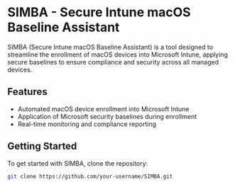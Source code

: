 # SIMBA - Secure Intune macOS Baseline Assistant

SIMBA (Secure Intune macOS Baseline Assistant) is a tool designed to streamline the enrollment of macOS devices into Microsoft Intune, applying secure baselines to ensure compliance and security across all managed devices.

## Features

- Automated macOS device enrollment into Microsoft Intune
- Application of Microsoft security baselines during enrollment
- Real-time monitoring and compliance reporting

## Getting Started

To get started with SIMBA, clone the repository:

```bash
git clone https://github.com/your-username/SIMBA.git
